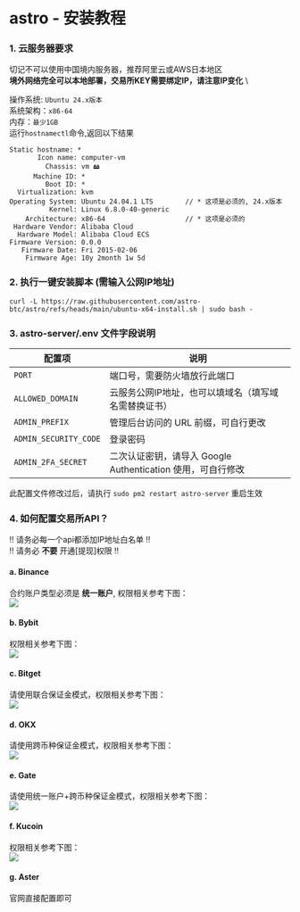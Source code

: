 # astro - 安装教程

### 1. 云服务器要求
切记不可以使用中国境内服务器，推荐阿里云或AWS日本地区 \
**境外网络完全可以本地部署，交易所KEY需要绑定IP，请注意IP变化** \

操作系统: ```Ubuntu 24.x版本``` \
系统架构：```x86-64``` \
内存：```最少1GB``` \
运行```hostnamectl```命令,返回以下结果

```
Static hostname: *
       Icon name: computer-vm
         Chassis: vm 🖴
      Machine ID: *
         Boot ID: *
  Virtualization: kvm
Operating System: Ubuntu 24.04.1 LTS        // * 这项是必须的, 24.x版本
          Kernel: Linux 6.8.0-40-generic
    Architecture: x86-64                    // * 这项是必须的
 Hardware Vendor: Alibaba Cloud
  Hardware Model: Alibaba Cloud ECS
Firmware Version: 0.0.0
   Firmware Date: Fri 2015-02-06
    Firmware Age: 10y 2month 1w 5d 
```

### 2. 执行一键安装脚本 (需输入公网IP地址)
```
curl -L https://raw.githubusercontent.com/astro-btc/astro/refs/heads/main/ubuntu-x64-install.sh | sudo bash -
```
### 3. astro-server/.env 文件字段说明

| **配置项**               | **说明**                                                        |
|--------------------------|-----------------------------------------------------------------|
| `PORT`                   | 端口号，需要防火墙放行此端口                                      |
| `ALLOWED_DOMAIN`         | 云服务公网IP地址，也可以填域名（填写域名需替换证书）                                      |
| `ADMIN_PREFIX`           | 管理后台访问的 URL 前缀，可自行更改                             |
| `ADMIN_SECURITY_CODE`    | 登录密码                                                        |
| `ADMIN_2FA_SECRET`       | 二次认证密钥，请导入 Google Authentication 使用，可自行修改     |


此配置文件修改过后，请执行 ```sudo pm2 restart astro-server``` 重启生效 

### 4. 如何配置交易所API？
‼️ 请务必每一个api都添加IP地址白名单 ‼️  \
‼️ 请务必 **不要** 开通[提现]权限 ‼️ 

#### a. Binance
合约账户类型必须是 **统一账户**, 权限相关参考下图：\
![](BN-api.png)

#### b. Bybit
权限相关参考下图：\
![](Bybit-API.png)

#### c. Bitget
请使用联合保证金模式，权限相关参考下图：\
![](BG-API.png)

#### d. OKX
请使用跨币种保证金模式，权限相关参考下图：\
![](OKX-API.png)

#### e. Gate
请使用统一账户+跨币种保证金模式，权限相关参考下图：\
![](Gate-API.png)

#### f. Kucoin
权限相关参考下图：\
![](kucoin-API.png)

#### g. Aster
官网直接配置即可
